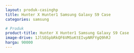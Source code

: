 ```yaml
---
layout: produk-casinghp
title: Hunter X Hunter1 Samsung Galaxy S9 Case
categories: samsung

# Produk
product-title: Hunter X Hunter1 Samsung Galaxy S9 Case
image-drive: 1JlSEGpbRkQF6VMSoKtEIvpNRFYgQ9hRJ
harga: 90000
---
```

